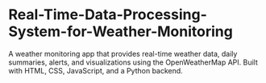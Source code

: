 # Real-Time-Data-Processing-System-for-Weather-Monitoring
A weather monitoring app that provides real-time weather data, daily summaries, alerts, and visualizations using the OpenWeatherMap API. Built with HTML, CSS, JavaScript, and a Python backend.
